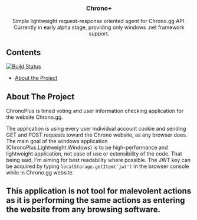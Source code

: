 <p align="center">
  <h3 align="center">Chrono+</h3>
  <p align="center">
    Simple lightweight request-response oriented agent for Chrono.gg API.
	Currently in early alpha stage, providing only windows .net framework support.
    <br />
  </p>
</p>



<!-- TABLE OF CONTENTS -->
## Contents
[![Build Status](https://travis-ci.com/JuganD/ChronoPlus.svg?token=ytDmLhFdCaPPDKBEsY1o&branch=master)](https://travis-ci.com/JuganD/ChronoPlus)
* [About the Project](#about-the-project)



<!-- ABOUT THE PROJECT -->
## About The Project

ChronoPlus is timed voting and user information checking application for the website Chrono.gg. 

The application is using every user individual account cookie and sending GET and POST requests toward the Chrono website, as any browser does.
The main goal of the windows application (ChronoPlus.Lightweight.Windows) is to be high-performance and lightweight application, not ease of use or extensibility of the code.
That being said, I'm aiming for best readability where possible.
The JWT key can be acquired by typing `localStorage.getItem('jwt')` in the browser console while in Chrono.gg website.

## This application is not tool for malevolent actions as it is performing the same actions as entering the website from any browsing software.